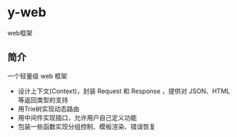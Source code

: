 # y-web
web框架

## 简介

一个轻量级 web 框架

- 设计上下文(Context)，封装 Request 和 Response ，提供对 JSON、HTML 等返回类型的支持 
- 用Trie树实现动态路由 
- 用中间件实现插口，允许用户自己定义功能 
- 包装一些函数实现分组控制、模板渲染、错误恢复 
